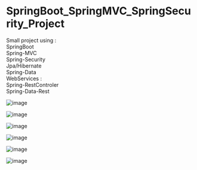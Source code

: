 # SpringBoot_SpringMVC_SpringSecurity_Project
 Small project using : \
  SpringBoot \
  Spring-MVC \
  Spring-Security \
  Jpa/Hibernate \
  Spring-Data \
  WebServices : \
  Spring-RestControler \
  Spring-Data-Rest 



![image](https://user-images.githubusercontent.com/39586770/206781654-200804f1-d12b-437f-9ef6-964519fa61e1.png)

![image](https://user-images.githubusercontent.com/39586770/206781786-9bc15a92-fae3-4c0b-978b-ddb276c7bcd0.png)


![image](https://user-images.githubusercontent.com/39586770/206781849-377ecaaa-af03-477f-ba74-8bae89c0dc31.png)



![image](https://user-images.githubusercontent.com/39586770/206781922-e2246a6f-b183-4122-9d61-6a826813256c.png)

![image](https://user-images.githubusercontent.com/39586770/206782210-823a7808-eb10-4a35-8f8c-373c69272363.png)


![image](https://user-images.githubusercontent.com/39586770/206782269-c42bd605-39d3-4ede-8a1f-745415d1a503.png)
